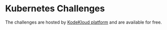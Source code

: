 # Kubernetes Challenges

The challenges are hosted by [KodeKloud platform](https://kodekloud.com/courses/kubernetes-challenges/) and are available for free.

